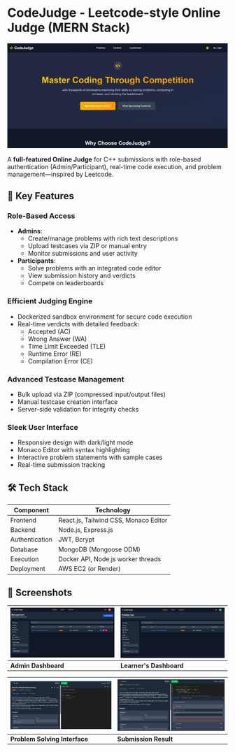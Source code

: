 # CodeJudge - Leetcode-style Online Judge (MERN Stack)

![CodeJudge Banner](https://github.com/hariome62014/OJ_Project/blob/main/frontend/src/assets/Screenshot%202025-05-28%20133933.png)  


A **full-featured Online Judge** for C++ submissions with role-based authentication (Admin/Participant), real-time code execution, and problem management—inspired by Leetcode.

## 🚀 Key Features

### Role-Based Access
- **Admins**: 
  - Create/manage problems with rich text descriptions
  - Upload testcases via ZIP or manual entry
  - Monitor submissions and user activity
- **Participants**: 
  - Solve problems with an integrated code editor
  - View submission history and verdicts
  - Compete on leaderboards

### Efficient Judging Engine
- Dockerized sandbox environment for secure code execution
- Real-time verdicts with detailed feedback:
  - Accepted (AC)
  - Wrong Answer (WA)
  - Time Limit Exceeded (TLE)
  - Runtime Error (RE)
  - Compilation Error (CE)

### Advanced Testcase Management
- Bulk upload via ZIP (compressed input/output files)
- Manual testcase creation interface
- Server-side validation for integrity checks

### Sleek User Interface
- Responsive design with dark/light mode
- Monaco Editor with syntax highlighting
- Interactive problem statements with sample cases
- Real-time submission tracking

## 🛠 Tech Stack

| Component       | Technology                          |
|-----------------|------------------------------------|
| Frontend        | React.js, Tailwind CSS, Monaco Editor |
| Backend         | Node.js, Express.js                |
| Authentication  | JWT, Bcrypt                       |
| Database        | MongoDB (Mongoose ODM)            |
| Execution       | Docker API, Node.js worker threads|
| Deployment      | AWS EC2 (or Render)               |

## 📸 Screenshots

| ![Admin Dashboard](https://github.com/hariome62014/OJ_Project/blob/main/frontend/src/assets/Screenshot%202025-05-28%20134036.png) | ![Learner's Dashboard](https://github.com/hariome62014/OJ_Project/blob/main/frontend/src/assets/Screenshot%202025-05-28%20134530.png) |
|------------------------------------------------------------------------------|-----------------------------------------------------------------------------------|
| **Admin Dashboard**                                                          | **Learner's Dashboard**                                                     |

| ![Problem Solving Interface](https://github.com/hariome62014/OJ_Project/blob/main/frontend/src/assets/Screenshot%202025-05-28%20135622.png) | ![Submission Result](https://github.com/hariome62014/OJ_Project/blob/main/frontend/src/assets/Screenshot%202025-05-28%20134448.png) |
|------------------------------------------------------------------------------|-----------------------------------------------------------------------------------|
| **Problem Solving Interface**                                                          | **Submission Result**                                                     |                                                     |

